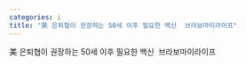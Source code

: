 ```yaml
---
categories: i
title: "美 은퇴협이 권장하는 50세 이후 필요한 백신  브라보마이라이프"
---
```

美 은퇴협이 권장하는 50세 이후 필요한 백신&nbsp;&nbsp;브라보마이라이프